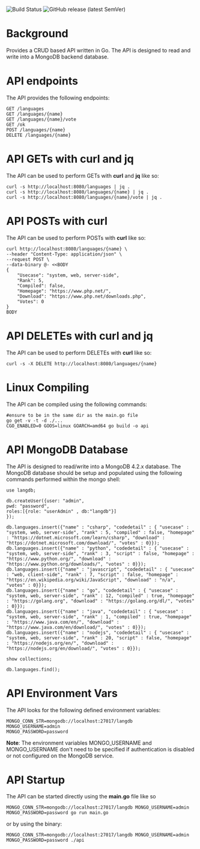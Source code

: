 ![Build Status](https://github.com/cloudacademy/voteapp-api-go/actions/workflows/go.yml/badge.svg) 
![GitHub release (latest SemVer)](https://img.shields.io/github/v/release/cloudacademy/voteapp-api-go)

# Background
Provides a CRUD based API written in Go. The API is designed to read and write into a MongoDB backend database.

# API endpoints
The API provides the following endpoints:
```
GET /languages
GET /languages/{name}
GET /languages/{name}/vote
GET /ok
POST /languages/{name}
DELETE /languages/{name}
```

# API GETs with curl and jq
The API can be used to perform GETs with **curl** and **jq** like so:
```
curl -s http://localhost:8080/languages | jq .
curl -s http://localhost:8080/languages/{name} | jq .
curl -s http://localhost:8080/languages/{name}/vote | jq .
```

# API POSTs with curl
The API can be used to perform POSTs with **curl** like so:
```
curl http://localhost:8080/languages/{name} \
--header "Content-Type: application/json" \
--request POST \
--data-binary @- <<BODY
{
    "Usecase": "system, web, server-side",
    "Rank": 5,
    "Compiled": false,
    "Homepage": "https://www.php.net/",
    "Download": "https://www.php.net/downloads.php",
    "Votes": 0
}
BODY
```

# API DELETEs with curl and jq
The API can be used to perform DELETEs with **curl** like so:
```
curl -s -X DELETE http://localhost:8080/languages/{name}
```

# Linux Compiling
The API can be compiled using the following commands:
```
#ensure to be in the same dir as the main.go file
go get -v -t -d ./...
CGO_ENABLED=0 GOOS=linux GOARCH=amd64 go build -o api
```

# API MongoDB Database
The API is designed to read/write into a MongoDB 4.2.x database. The MongoDB database should be setup and populated using the following commands performed within the mongo shell:
```
use langdb;

db.createUser({user: "admin",
pwd: "password",
roles:[{role: "userAdmin" , db:"langdb"}]
});

db.languages.insert({"name" : "csharp", "codedetail" : { "usecase" : "system, web, server-side", "rank" : 5, "compiled" : false, "homepage" : "https://dotnet.microsoft.com/learn/csharp", "download" : "https://dotnet.microsoft.com/download/", "votes" : 0}});
db.languages.insert({"name" : "python", "codedetail" : { "usecase" : "system, web, server-side", "rank" : 3, "script" : false, "homepage" : "https://www.python.org/", "download" : "https://www.python.org/downloads/", "votes" : 0}});
db.languages.insert({"name" : "javascript", "codedetail" : { "usecase" : "web, client-side", "rank" : 7, "script" : false, "homepage" : "https://en.wikipedia.org/wiki/JavaScript", "download" : "n/a", "votes" : 0}});
db.languages.insert({"name" : "go", "codedetail" : { "usecase" : "system, web, server-side", "rank" : 12, "compiled" : true, "homepage" : "https://golang.org", "download" : "https://golang.org/dl/", "votes" : 0}});
db.languages.insert({"name" : "java", "codedetail" : { "usecase" : "system, web, server-side", "rank" : 1, "compiled" : true, "homepage" : "https://www.java.com/en/", "download" : "https://www.java.com/en/download/", "votes" : 0}});
db.languages.insert({"name" : "nodejs", "codedetail" : { "usecase" : "system, web, server-side", "rank" : 20, "script" : false, "homepage" : "https://nodejs.org/en/", "download" : "https://nodejs.org/en/download/", "votes" : 0}});

show collections;

db.languages.find();
```

# API Environment Vars
The API looks for the following defined environment variables:
```
MONGO_CONN_STR=mongodb://localhost:27017/langdb
MONGO_USERNAME=admin
MONGO_PASSWORD=password
```
**Note**: The environment variables MONGO_USERNAME and MONGO_USERNAME don't need to be specified if authentication is disabled or not configured on the MongoDB service.

# API Startup
The API can be started directly using the **main.go** file like so
```
MONGO_CONN_STR=mongodb://localhost:27017/langdb MONGO_USERNAME=admin MONGO_PASSWORD=password go run main.go
```
or by using the binary:
```
MONGO_CONN_STR=mongodb://localhost:27017/langdb MONGO_USERNAME=admin MONGO_PASSWORD=password ./api
```
